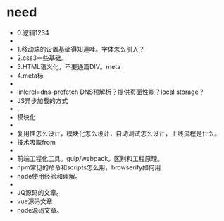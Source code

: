 
# need

* 0.逻辑1234
* 
* 1.移动端的设置基础得知道哇。字体怎么引入？
* 2.css3一些基础。
* 3.HTML语义化，不要通篇DIV。meta
* 4.meta标
* 
* link:rel=dns-prefetch  DNS预解析？提供页面性能？local storage？
* JS异步加载的方式
* .
* 模块化
* 
* 复用性怎么设计，模块化怎么设计，自动测试怎么设计，上线流程是什么。
* 技术吸取from
* 
* 前端工程化工具。gulp/webpack。区别和工程原理。
* npm常见的命令和scripts怎么用，browserify如何用
* node使用经验和理解。
* 
* JQ源码的文章。
* vue源码文章
* node源码文章。